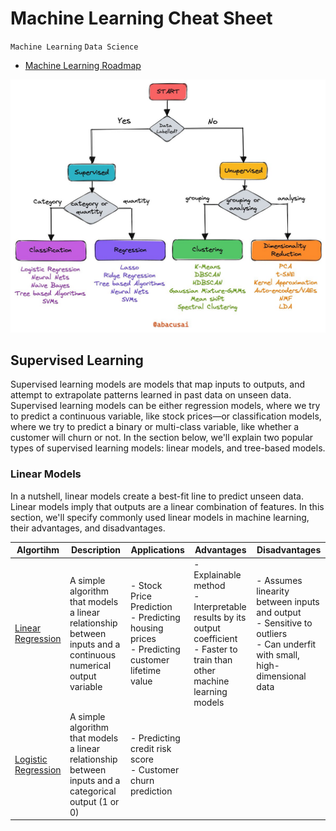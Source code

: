 # Machine Learning Cheat Sheet

`Machine Learning` `Data Science`

- [Machine Learning Roadmap](https://whimsical.com/machine-learning-roadmap-by-ayush-singh-newera-J1EwnqAPUtF77ejgbRc8Hk)

![cheatsheet](https://github.com/cybergeekgyan/Data-Science-Portfolio/blob/main/Data%20Science/Machine%20Learning/MLcheatsheet.jpeg)

## Supervised Learning
Supervised learning models are models that map inputs to outputs, and attempt to extrapolate patterns learned in past data on unseen data. Supervised learning models can be either regression models, where we try to predict a continuous variable, like stock prices—or classification models, where we try to predict a binary or multi-class variable, like whether a customer will churn or not. In the section below, we'll explain two popular types of supervised learning models: linear models, and tree-based models. 

### Linear Models
In a nutshell, linear models create a best-fit line to predict unseen data. Linear models imply that outputs are a linear combination of features. In this section, we'll specify commonly used linear models in machine learning, their advantages, and disadvantages.

| Algortihm | Description | Applications | Advantages | Disadvantages |
| ----------| ------------|-------------|------------|---------------|
| [Linear Regression]() | A simple algorithm that models a linear relationship between inputs and a continuous numerical output variable | - Stock Price Prediction<br> - Predicting housing prices<br> - Predicting customer lifetime value<br> | - Explainable method<br> - Interpretable results by its output coefficient<br> - Faster to train than other machine learning models<br> | - Assumes linearity between inputs and output<br> - Sensitive to outliers<br> - Can underfit with small, high-dimensional data<br> |
| [Logistic Regression]() | A simple algorithm that models a linear relationship between inputs and a categorical output (1 or 0) | - Predicting credit risk score<br> - Customer churn prediction<br> |

